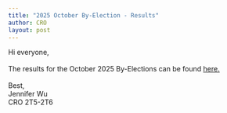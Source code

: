 ```yaml
---
title: "2025 October By-Election - Results"
author: CRO
layout: post
---
```


Hi everyone, <br><br>
The results for the October 2025 By-Elections can be found <a href="https://drive.google.com/file/d/1rC0LzLB2a1Hy4ghTSzrgaOGSnvRT5KG3/view?usp=sharing">here.</a>  
<br>
Best,<br>
Jennifer Wu<br>
CRO 2T5-2T6
